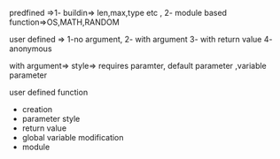 predfined =>1- buildin=> len,max,type etc , 2- module based function=>OS,MATH,RANDOM

user defined => 1-no argument, 2- with argument 3- with return value 4- anonymous

with argument=> style=> requires paramter, default parameter ,variable parameter

user defined function
- creation
- parameter style
- return value
- global variable modification
- module


